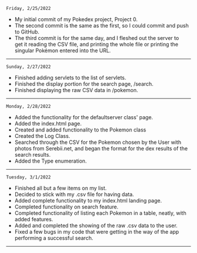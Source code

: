```
Friday, 2/25/2022
```
<ul>
<li>My initial commit of my Pokedex project, Project 0.
<li>The second commit is the same as the first, so I could commit and push to GitHub.
<li>The third commit is for the same day, and I fleshed out the server to<br>
get it reading the CSV file, and printing the whole file or printing the<br>
singular Pok&eacute;mon entered into the URL.
</ul>
<hr>

```
Sunday, 2/27/2022
```
<ul>
<li>Finished adding servlets to the list of servlets.</li>
<li>Finished the display portion for the search page, /search.</li>
<li>Finished displaying the raw CSV data in /pokemon.</li>
</ul>
<hr>

```
Monday, 2/28/2022
```
<ul>
<li>Added the functionality for the defaultserver class' page.</li>
<li>Added the index.html page.</li>
<li>Created and added functionality to the Pokemon class</li>
<li>Created the Log Class.</li>
<li>Searched through the CSV for the Pokemon chosen by the User with
photos from Serebii.net, and began the format for the dex results of the
search results.</li>
<li>Added the Type enumeration.
</li>
</ul>
<hr>

```
Tuesday, 3/1/2022
```
<ul>
<li>Finished all but a few items on my list.</li>
<li>Decided to stick with my .csv file for having data.</li>
<li>Added complete functionality to my index.html landing page.</li>
<li>Completed functionality on search feature.</li>
<li>Completed functionality of listing each Pokemon
    in a table, neatly, with added features.</li>
<li>Added and completed the showing of the raw .csv data to the user.</li>
<li>Fixed a few bugs in my code that were getting in the way
    of the app performing a successful search.</li>
</ul>
<hr>






